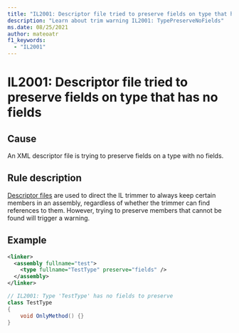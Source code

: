 ```yaml
---
title: "IL2001: Descriptor file tried to preserve fields on type that has no fields"
description: "Learn about trim warning IL2001: TypePreserveNoFields"
ms.date: 08/25/2021
author: mateoatr
f1_keywords:
  - "IL2001"
---
```

# IL2001: Descriptor file tried to preserve fields on type that has no fields

## Cause

An XML descriptor file is trying to preserve fields on a type with no fields.

## Rule description

[Descriptor files](https://github.com/mono/linker/blob/main/docs/data-formats.md#descriptor-format)
are used to direct the IL trimmer to always keep certain members in an assembly,
regardless of whether the trimmer can find references to them. However, trying to
preserve members that cannot be found will trigger a warning.

## Example

```xml
<linker>
  <assembly fullname="test">
    <type fullname="TestType" preserve="fields" />
  </assembly>
</linker>
```

```csharp
// IL2001: Type 'TestType' has no fields to preserve
class TestType
{
    void OnlyMethod() {}
}
```
